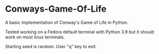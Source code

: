 # Conways-Game-Of-Life

A basic implementation of Conway's Game of Life in Python. 

Tested working on a Fedora default terminal with Python 3.9 but it should work on most linux terminals.

Starting seed is random. User "q" key to exit.
